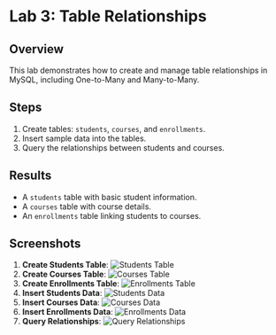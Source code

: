 # Lab 3: Table Relationships

## Overview
This lab demonstrates how to create and manage table relationships in MySQL, including One-to-Many and Many-to-Many.

## Steps
1. Create tables: `students`, `courses`, and `enrollments`.
2. Insert sample data into the tables.
3. Query the relationships between students and courses.

## Results
- A `students` table with basic student information.
- A `courses` table with course details.
- An `enrollments` table linking students to courses.

## Screenshots
1. **Create Students Table**: ![Students Table](images/1-create-students-table.png)
2. **Create Courses Table**: ![Courses Table](images/2-create-courses-table.png)
3. **Create Enrollments Table**: ![Enrollments Table](images/3-create-enrollments-table.png)
4. **Insert Students Data**: ![Students Data](images/4-insert-students-data.png)
5. **Insert Courses Data**: ![Courses Data](images/5-insert-courses-data.png)
6. **Insert Enrollments Data**: ![Enrollments Data](images/6-insert-enrollments-data.png)
7. **Query Relationships**: ![Query Relationships](images/7-query-relationships.png)
